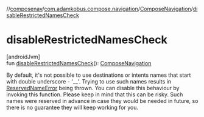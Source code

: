 //[composenav](../../../index.md)/[com.adamkobus.compose.navigation](../index.md)/[ComposeNavigation](index.md)/[disableRestrictedNamesCheck](disable-restricted-names-check.md)

# disableRestrictedNamesCheck

[androidJvm]\
fun [disableRestrictedNamesCheck](disable-restricted-names-check.md)(): [ComposeNavigation](index.md)

By default, it's not possible to use destinations or intents names that start with double underscore - '__'. Trying to use such names results in [ReservedNameError](../../com.adamkobus.compose.navigation.error/-reserved-name-error/index.md) being thrown. You can disable this behaviour by invoking this function. Please keep in mind that this can be risky. Such names were reserved in advance in case they would be needed in future, so there is no guarantee they will keep working for you.
